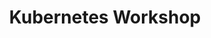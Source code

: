 ---
title: "Kubernetes Workshop"
description: "This learning path provides an introduction to Kubernetes, focusing on its architecture, components, and how to manage clusters effectively."
cardImage: ""
weight: 1
---